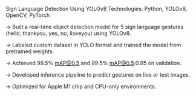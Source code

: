 Sign Language Detection Using YOLOv8
Technologies: Python, YOLOv8, OpenCV, PyTorch

-> Built a real-time object detection model for 5 sign language gestures (hello, thankyou, yes, no, iloveyou) using YOLOv8.

-> Labeled custom dataset in YOLO format and trained the model from pretrained weights.

-> Achieved 99.5% mAP@0.5 and 89.5% mAP@0.5:0.95 on validation.

-> Developed inference pipeline to predict gestures on live or test images.

-> Optimized for Apple M1 chip and CPU-only environments.

